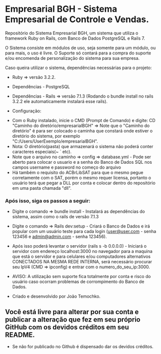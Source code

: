 # Empresarial BGH - Sistema Empresarial de Controle e Vendas.

Repositório do Sistema Empresarial BGH, um sistema que  utiliza o framework Ruby on Rails, com Banco de Dados PostgreSQL e Rails 7.

O Sistema consiste em módulos de uso, seja somente para um módulo, ou para mais, o uso é livre. O Suporte só contará para a compra do suporte e/ou encomenda de personalização do sistema para sua empresa.

Caso queira utilizar o sistema, dependências necessárias para o projeto:

* Ruby => versão 3.2.2.

* Dependências - PostgreSQL

* Dependências - Rails => versão 7.1.3 (Rodando o bundle install no rails 3.2.2 ele automaticamente instalará esse rails).

* Configuração:

-  Com o Ruby instalado, inicie o CMD (Prompt de Comando) e digite: CD "Caminho do diretório/empresarialBGH" => Note que o "Caminho do diretório" é para ser colocado o caminha que constará onde estiver o diretório do sistema, por exemplo "C:/Users/UserExemplo/empresarialBGH".
-  Nota: O diretório(pasta) que armazenará o sistema não poderá conter caracteres especiais(~ ´ etc).
-  Note que o arquivo no caminho => config => database.yml - Pode ser aberto para colocar o usuario e a senha do Banco de Dados SQL nos campos username e password no começo do arquivo
-  Há também o requisito do ACBrLibSAT para que o mesmo pegue corretamente com o SAT, porém o mesmo requer licensa, portanto o usuário terá que pegar a DLL por conta e colocar dentro do repositório em uma pasta chamada "dll".

### Após isso, siga os passos a seguir:

-  Digite o comando => bundle install - Instalará as dependências do sistema, assim como o rails de versão 7.1.3

-  Digite o comando => Rails dev:setup - Criará o Banco de Dados e irá popular com um usuário teste para cada login (user@user.com - senha 123456 e admin@admin.com - senha 123456).

-  Após isso poderá levantar o servidor (rails s -b 0.0.0.0) - Iniciará o servidor com endereço localhost:3000 no navegador para a maquina que está o servidor e para celulares e/ou computadores alternativos CONECTADOS NA MESMA REDE INTERNA, será necessário procurar seu IpV4 (CMD => ipconfig) e entrar com o numero_do_seu_ip:3000.

-  AVISO: A utilização sem suporte fica totalmente por conta e risco do usuário caso ocorram problemas de corrompimento do Banco de Dados.
  

* Criado e desenvolvido por João Temochko.

## Você está livre para alterar por sua conta e publicar a alteração que fez em seu próprio GitHub com os devidos créditos em seu README.
* Se não for publicado no Github é dispensado dar os devidos créditos.

